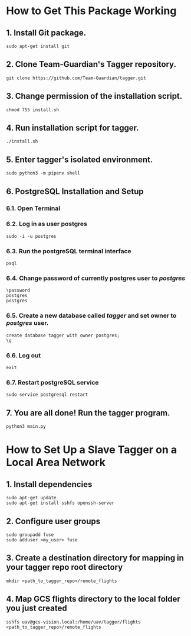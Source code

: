 # How to Get This Package Working

## 1. Install Git package.
```
sudo apt-get install git
```
## 2. Clone Team-Guardian's Tagger repository.
```
git clone https://github.com/Team-Guardian/tagger.git
```
## 3. Change permission of the installation script.
```
chmod 755 install.sh
```
## 4. Run installation script for tagger.
```
./install.sh
```
## 5. Enter tagger's isolated environment.
```
sudo python3 -m pipenv shell
```
## 6. PostgreSQL Installation and Setup

### 6.1. Open Terminal


### 6.2. Log in as user postgres
```
sudo -i -u postgres
```
### 6.3. Run the postgreSQL terminal interface
```
psql
```
### 6.4. Change password of currently postgres user to *postgres*
```
\password
postgres
postgres
```
### 6.5. Create a new database called *tagger* and set owner to *postgres* user.
```
create database tagger with owner postgres;
\q
```
### 6.6. Log out
```
exit
```
### 6.7. Restart postgreSQL service
```
sudo service postgresql restart
```
## 7. You are all done! Run the tagger program.
```
python3 main.py
```
# How to Set Up a Slave Tagger on a Local Area Network

## 1. Install dependencies
```
sudo apt-get update
sudo apt-get install sshfs openssh-server
```

## 2. Configure user groups
```
sudo groupadd fuse
sudo adduser <my_user> fuse
```

## 3. Create a destination directory for mapping in your tagger repo root directory
```
mkdir <path_to_tagger_repo>/remote_flights
```

## 4. Map GCS flights directory to the local folder you just created
```
sshfs uav@gcs-vision.local:/home/uav/tagger/flights <path_to_tagger_repo>/remote_flights
```
